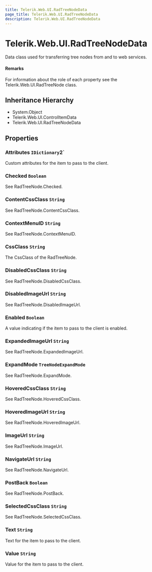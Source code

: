 ```yaml
---
title: Telerik.Web.UI.RadTreeNodeData
page_title: Telerik.Web.UI.RadTreeNodeData
description: Telerik.Web.UI.RadTreeNodeData
---
```


# Telerik.Web.UI.RadTreeNodeData

Data class used for transferring tree nodes from and to web services.

#### Remarks
For information about the role of each property see the
                   Telerik.Web.UI.RadTreeNode class.

## Inheritance Hierarchy

* System.Object
* Telerik.Web.UI.ControlItemData
* Telerik.Web.UI.RadTreeNodeData

## Properties

###  Attributes `IDictionary`2`

Custom attributes for the item to pass to the client.

###  Checked `Boolean`

See RadTreeNode.Checked.

###  ContentCssClass `String`

See RadTreeNode.ContentCssClass.

###  ContextMenuID `String`

See RadTreeNode.ContextMenuID.

###  CssClass `String`

The CssClass of the RadTreeNode.

###  DisabledCssClass `String`

See RadTreeNode.DisabledCssClass.

###  DisabledImageUrl `String`

See RadTreeNode.DisabledImageUrl.

###  Enabled `Boolean`

A value indicating if the item to pass to the client is enabled.

###  ExpandedImageUrl `String`

See RadTreeNode.ExpandedImageUrl.

###  ExpandMode `TreeNodeExpandMode`

See RadTreeNode.ExpandMode.

###  HoveredCssClass `String`

See RadTreeNode.HoveredCssClass.

###  HoveredImageUrl `String`

See RadTreeNode.HoveredImageUrl.

###  ImageUrl `String`

See RadTreeNode.ImageUrl.

###  NavigateUrl `String`

See RadTreeNode.NavigateUrl.

###  PostBack `Boolean`

See RadTreeNode.PostBack.

###  SelectedCssClass `String`

See RadTreeNode.SelectedCssClass.

###  Text `String`

Text for the item to pass to the client.

###  Value `String`

Value for the item to pass to the client.

